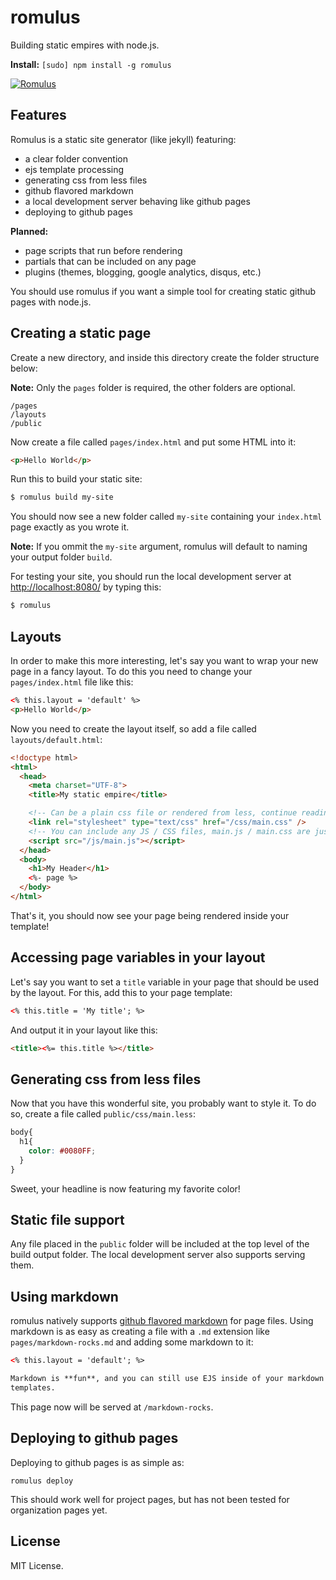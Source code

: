 # romulus

Building static empires with node.js.

**Install:** `[sudo] npm install -g romulus`

[![Romulus](romulus.jpg)](http://en.wikipedia.org/wiki/File:Jean_Auguste_Dominique_Ingres_019.jpg)

## Features

Romulus is a static site generator (like jekyll) featuring:

* a clear folder convention
* ejs template processing
* generating css from less files
* github flavored markdown
* a local development server behaving like github pages
* deploying to github pages

**Planned:**

* page scripts that run before rendering
* partials that can be included on any page
* plugins (themes, blogging, google analytics, disqus, etc.)

You should use romulus if you want a simple tool for creating static github
pages with node.js.

## Creating a static page

Create a new directory, and inside this directory create the folder structure below:

**Note:** Only the `pages` folder is required, the other folders are optional.

```
/pages
/layouts
/public
```

Now create a file called `pages/index.html` and put some HTML into it:

```html
<p>Hello World</p>
```

Run this to build your static site:

```bash
$ romulus build my-site
```

You should now see a new folder called `my-site` containing your `index.html`
page exactly as you wrote it.

**Note:** If you ommit the `my-site` argument, romulus will default to naming
your output folder `build`.

For testing your site, you should run the local development server at
[http://localhost:8080/](http://localhost:8080/) by typing this:

```bash
$ romulus
```

## Layouts

In order to make this more interesting, let's say you want to wrap your new
page in a fancy layout. To do this you need to change your `pages/index.html`
file like this:

```html
<% this.layout = 'default' %>
<p>Hello World</p>
```

Now you need to create the layout itself, so add a file called
`layouts/default.html`:

```html
<!doctype html>
<html>
  <head>
    <meta charset="UTF-8">
    <title>My static empire</title>

    <!-- Can be a plain css file or rendered from less, continue reading -->
    <link rel="stylesheet" type="text/css" href="/css/main.css" />
    <!-- You can include any JS / CSS files, main.js / main.css are just examples -->
    <script src="/js/main.js"></script>
  </head>
  <body>
    <h1>My Header</h1>
    <%- page %>
  </body>
</html>
```

That's it, you should now see your page being rendered inside your template!

## Accessing page variables in your layout

Let's say you want to set a `title` variable in your page that should be used
by the layout. For this, add this to your page template:

```html
<% this.title = 'My title'; %>
```

And output it in your layout like this:

```html
<title><%= this.title %></title>
```

## Generating css from less files

Now that you have this wonderful site, you probably want to style it. To do so,
create a file called `public/css/main.less`:

```css
body{
  h1{
    color: #0080FF;
  }
}
```

Sweet, your headline is now featuring my favorite color!

## Static file support

Any file placed in the `public` folder will be included at the top level of the
build output folder. The local development server also supports serving them.

## Using markdown

romulus natively supports
[github flavored markdown](https://github.com/isaacs/github-flavored-markdown)
for page files. Using markdown is as easy as creating a file with
a `.md` extension like `pages/markdown-rocks.md` and adding some markdown to it:

```html
<% this.layout = 'default'; %>

Markdown is **fun**, and you can still use EJS inside of your markdown
templates.
```

This page now will be served at `/markdown-rocks`.

## Deploying to github pages

Deploying to github pages is as simple as:

```
romulus deploy
```

This should work well for project pages, but has not been tested for
organization pages yet.

## License

MIT License.

